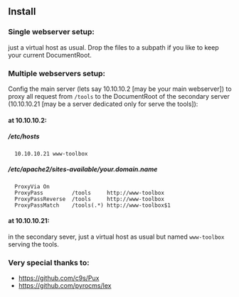 ## Install
### Single webserver setup:
just a virtual host as usual. Drop the files to a subpath if you like to keep your current DocumentRoot.

### Multiple webservers setup:
Config the main server (lets say 10.10.10.2 [may be your main webserver]) to proxy all request from ```/tools``` to the DocumentRoot of the secondary server (10.10.10.21 [may be a server dedicated only for serve the tools]):
#### at 10.10.10.2:
##### /etc/hosts
```
  10.10.10.21 www-toolbox
```
##### /etc/apache2/sites-available/your.domain.name
```
  ProxyVia On
  ProxyPass         /tools     http://www-toolbox
  ProxyPassReverse  /tools     http://www-toolbox
  ProxyPassMatch    /tools(.*) http://www-toolbox$1
```
#### at 10.10.10.21:
in the secondary sever, just a virtual host as usual but named ```www-toolbox``` serving the tools.

### Very special thanks to:
- https://github.com/c9s/Pux
- https://github.com/pyrocms/lex

